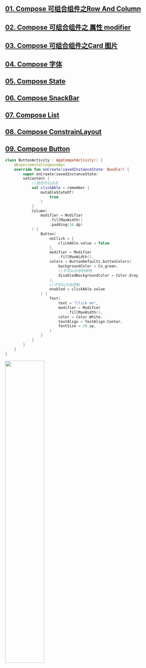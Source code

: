 ﻿## [01. Compose 可组合组件之Row And Column](https://blog.csdn.net/u010436867/article/details/117340621)
## [02. Compose 可组合组件之 属性 modifier](https://blog.csdn.net/u010436867/article/details/117341802)
## [03. Compose 可组合组件之Card 图片](https://blog.csdn.net/u010436867/article/details/117377019)
## [04. Compose 字体](https://blog.csdn.net/u010436867/article/details/117390918)
## [05. Compose State](https://blog.csdn.net/u010436867/article/details/117391347)
## [06. Compose SnackBar](https://blog.csdn.net/u010436867/article/details/117392049)
## [07. Compose List](https://blog.csdn.net/u010436867/article/details/117398760)
## [08. Compose ConstrainLayout](https://blog.csdn.net/u010436867/article/details/117406437)
## [09. Compose Button](https://blog.csdn.net/u010436867/article/details/117451181)


```kotlin
class ButtonActivity : AppCompatActivity() {
    @ExperimentalComposeApi
    override fun onCreate(savedInstanceState: Bundle?) {
        super.onCreate(savedInstanceState)
        setContent {
            //是否可以点击
            val clickAble = remember {
                mutableStateOf(
                    true
                )
            }
            Column(
                modifier = Modifier
                    .fillMaxWidth()
                    .padding(16.dp)
            ) {
                Button(
                    onClick = {
                        clickAble.value = false
                    },
                    modifier = Modifier
                        .fillMaxWidth(),
                    colors = ButtonDefaults.buttonColors(
                        backgroundColor = Co_green,
                        //不可以点击的颜色
                        disabledBackgroundColor = Color.Gray
                    ),
                    //不可以点击控制
                    enabled = clickAble.value
                ) {
                    Text(
                        text = "Click me",
                        modifier = Modifier
                            .fillMaxWidth(),
                        color = Color.White,
                        textAlign = TextAlign.Center,
                        fontSize = 20.sp,
                    )
                }
            }
        }
    }
}
```
<img src="https://img-blog.csdnimg.cn/20210601202736971.gif" width=50%>

